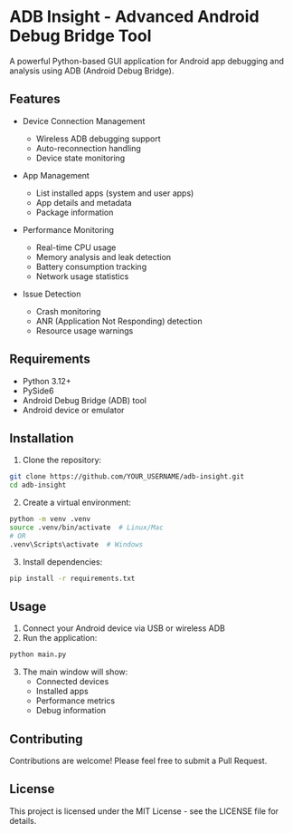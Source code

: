 # ADB Insight - Advanced Android Debug Bridge Tool

A powerful Python-based GUI application for Android app debugging and analysis using ADB (Android Debug Bridge).

## Features

- Device Connection Management
  - Wireless ADB debugging support
  - Auto-reconnection handling
  - Device state monitoring

- App Management
  - List installed apps (system and user apps)
  - App details and metadata
  - Package information

- Performance Monitoring
  - Real-time CPU usage
  - Memory analysis and leak detection
  - Battery consumption tracking
  - Network usage statistics

- Issue Detection
  - Crash monitoring
  - ANR (Application Not Responding) detection
  - Resource usage warnings

## Requirements

- Python 3.12+
- PySide6
- Android Debug Bridge (ADB) tool
- Android device or emulator

## Installation

1. Clone the repository:
```bash
git clone https://github.com/YOUR_USERNAME/adb-insight.git
cd adb-insight
```

2. Create a virtual environment:
```bash
python -m venv .venv
source .venv/bin/activate  # Linux/Mac
# OR
.venv\Scripts\activate  # Windows
```

3. Install dependencies:
```bash
pip install -r requirements.txt
```

## Usage

1. Connect your Android device via USB or wireless ADB
2. Run the application:
```bash
python main.py
```

3. The main window will show:
   - Connected devices
   - Installed apps
   - Performance metrics
   - Debug information

## Contributing

Contributions are welcome! Please feel free to submit a Pull Request.

## License

This project is licensed under the MIT License - see the LICENSE file for details.
